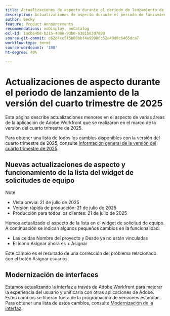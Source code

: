 ```yaml
---
title: Actualizaciones de aspecto durante el periodo de lanzamiento de la versión del cuarto trimestre de 2025
description: Actualizaciones de aspecto durante el periodo de lanzamiento del tercer trimestre de 2025
author: Becky
feature: Product Announcements
recommendations: noDisplay, noCatalog
exl-id: 1acb64b8-b215-408e-93b0-6301b63d7880
source-git-commit: e62d4cc5f5b00bbf4e99986c52e49d0c6465dca7
workflow-type: tm+mt
source-wordcount: '188'
ht-degree: 40%

---
```


# Actualizaciones de aspecto durante el periodo de lanzamiento de la versión del cuarto trimestre de 2025

Esta página describe actualizaciones menores en el aspecto de varias áreas de la aplicación de Adobe Workfront que se realizaron en el marco de la versión del cuarto trimestre de 2025.

Para obtener una lista de todos los cambios disponibles con la versión del cuarto trimestre de 2025, consulte [Información general de la versión del cuarto trimestre de 2025](/help/quicksilver/product-announcements/product-releases/25-q4-release-activity/25-q4-release-overview.md).

## Nuevas actualizaciones de aspecto y funcionamiento de la lista del widget de solicitudes de equipo

>[!NOTE]
>
>* Vista previa: 21 de julio de 2025
>* Versión rápida de producción: 21 de julio de 2025
>* Producción para todos los clientes: 21 de julio de 2025

Hemos actualizado el aspecto de la lista en el widget de solicitud de equipo.  A continuación se indican algunos pequeños cambios en la funcionalidad:

* Las celdas Nombre del proyecto y Desde ya no están vinculadas
* El icono Asignar ahora es + Asignar

Este cambio es el resultado de una corrección del problema relacionado con el botón Asignar usuarios.


## Modernización de interfaces

Estamos actualizando la interfaz a través de Adobe Workfront para mejorar la experiencia del usuario y unificarla con otras aplicaciones de Adobe. Estos cambios se liberan fuera de la programación de versiones estándar. Para obtener una lista de estos cambios, consulte [Modernización de la interfaz](/help/quicksilver/product-announcements/product-releases/interface-modernization/interface-modernization.md).
